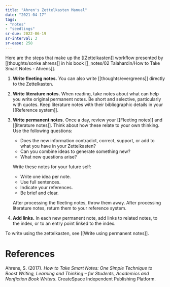 ```yaml
---
title: "Ahren's Zettelkasten Manual"
date: "2021-04-17"
tags:
- "notes"
- "seedlings"
sr-due: 2022-06-19
sr-interval: 3
sr-ease: 258
---
```


Here are the steps that make up the [[Zettelkasten]] workflow presented by [[thoughts/sonke ahrens]] in his book [[_notes/02 Talahardin/How to Take Smart Notes - Ahrens]].

1. **Write fleeting notes.** You can also write [[thoughts/evergreens]] directly to the Zettelkasten.
2. **Write literature notes.** When reading, take notes about what can help you write original permanent notes. Be short and selective, particularly with quotes. Keep literature notes with their bibliographic details in your [[Reference system]].
3. **Write permanent notes.** Once a day, review your [[Fleeting notes]] and [[literature notes]]. Think about how these relate to your own thinking. Use the following questions:
   - Does the new information contradict, correct, support, or add to what you have in your Zettelkasten?
   - Can you combine ideas to generate something new?
   - What new questions arise?

   Write these notes for your future self:

   - Write one idea per note.
   - Use full sentences.
   - Indicate your references.
   - Be brief and clear.

   After processing the fleeting notes, throw them away. After processing literature notes, return them to your reference system.

1. **Add links.** In each new permanent note, add links to related notes, to the index, or to an entry point linked to the index.

To write using the zettelkasten, see [[Write using permanent notes]].

# References

Ahrens, S. (2017). *How to Take Smart Notes: One Simple Technique to Boost Writing, Learning and Thinking – for Students, Academics and Nonfiction Book Writers*. CreateSpace Independent Publishing Platform.